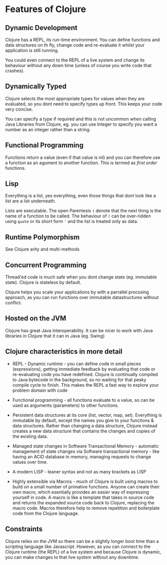 # Features of Clojure 

## Dynamic Development

  Clojure has a REPL, its run-time environment.  You can define functions and data structures on th fly, change code and re-evaluate it whilst your application is still running.
  
  You could even connect to the REPL of a live system and change its behaviour without any down time (unless of course you write code that crashes).

##  Dynamically Typed

Clojure selects the most appropriate types for values when they are evaluated, so you dont need to specify types up front.  This keeps your code very concise.

You can specify a type if required and this is not uncommon when calling Java Libraries from Clojure, eg. you can use Integer to specify you want a number as an integer rather than a string.

## Functional Programming

  Functions return a value (even if that value is nil) and you can therefore use a function as an agument to another function.  This is termed as _first order_ functions.

## Lisp

  Everything is a list, yes everything, even those things that dont look like a list are a list underneath.  
  
  Lists are executable.  The open Parentesis `(` denote that the next thing is the name of a function to be called.  The behaviour of `(` can be over-ridden using `quote` or its short form `'` and the list is treated only as data.

## Runtime Polymorphism

  See Clojure arity and multi-methods

## Concurrent Programming

  Thread'ed code is much safe when you dont change state (eg. immutable state).  Clojure is stateless by default.
  
  Clojure helps you scale your applications by with a parrallel procssing approach, as you can run functions over immutable datastructures without conflict.

## Hosted on the JVM

  Clojure has great Java Interoperability.  It can be nicer to work with Java libraries in Clojure that it can in Java (eg. Swing)




## Clojure characteristics in more detail



* REPL - Dynamic runtime - you can define  code in small pieces (expressions), getting immediate feedback by evaluating that code or re-evaluating code you have redefined.  Clojure is continually compiled to Java bytecode in the background, so no waiting for that pesky compile cycle to finish.  This makes the REPL a fast way to explore your problem domain with code

* Functional programming - all functions evaluate to a value, so can be used as arguments (parameters) to other functions.

* Persistent data structures at its core (list, vector, map, set). Everything is immutable by default, except the names you give to your functions & data structures.  Rather than changing a data structure, Clojure instead creates a new data structure that contains the changes and copies of the existing data.

* Managed state changes in Software Transactional Memory - automatic management of state changes via Software transactional memory - like having an ACID database in memory, managing requests to change values over time.


* A modern LISP - leaner syntax and not as many brackets as LISP

* Highly extensible via Macros - much of Clojure is built using macros to build on a small number of primative functions.  Anyone can create their own macro, which esentially provides an easier way of expressing yourself in code.  A macro is like a template that takes in source code and returns the expanded source code back to Clojure, replacing the macro code.  Macros therefore help to remove repetition and boilerplate code from the Clojure language.


## Constraints

Clojure relies on the JVM so there can be a slightly longer boot time than a scripting language like Javascript.  However, as you can connect to the Clojure runtime (the REPL) of a live system and because Clojure is dynamic, you can make changes to that live system without any downtime.  



